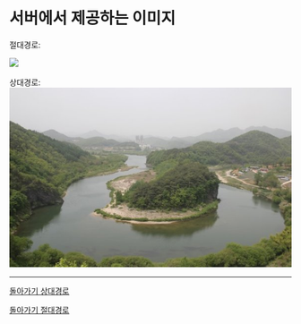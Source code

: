 # 서버에서 제공하는 이미지

절대경로:

![](https://github.com/xkimx231/testtest/blob/main/0004637710_001_20210512155403795.jpg)

상대경로:
![](0004637710_001_20210512155403795.jpg)

---

[돌아가기 상대경로](README.md)

[돌아가기 절대경로](./README.md)
